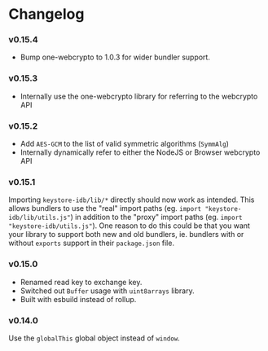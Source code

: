 # Changelog

### v0.15.4

- Bump one-webcrypto to 1.0.3 for wider bundler support.

### v0.15.3

- Internally use the one-webcrypto library for referring to the webcrypto API

### v0.15.2

- Add `AES-GCM` to the list of valid symmetric algorithms (`SymmAlg`)
- Internally dynamically refer to either the NodeJS or Browser webcrypto API

### v0.15.1

Importing `keystore-idb/lib/*` directly should now work as intended. This allows bundlers to use the "real" import paths (eg. `import "keystore-idb/lib/utils.js"`) in addition to the "proxy" import paths (eg. `import "keystore-idb/utils.js"`). One reason to do this could be that you want your library to support both new and old bundlers, ie. bundlers with or without `exports` support in their `package.json` file.


### v0.15.0

- Renamed read key to exchange key.
- Switched out `Buffer` usage with `uint8arrays` library.
- Built with esbuild instead of rollup.



### v0.14.0

Use the `globalThis` global object instead of `window`.
